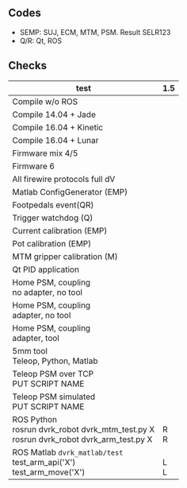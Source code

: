 ## Codes
* SEMP: SUJ, ECM, MTM, PSM.  Result SELR123
* Q/R: Qt, ROS

## Checks
| test | 1.5 |
|------|-----|
|Compile w/o ROS                | |
|Compile 14.04 + Jade           | |
|Compile 16.04 + Kinetic        | |
|Compile 16.04 + Lunar          | |
|Firmware mix 4/5               | |
|Firmware 6                     | |
|All firewire protocols full dV | |
|Matlab ConfigGenerator (EMP)   | |
|Footpedals event(QR)           | |
|Trigger watchdog (Q)           | |
|Current calibration (EMP)      | |
|Pot calibration (EMP)          | |
|MTM gripper calibration (M)    | |
|Qt PID application             | |
|Home PSM, coupling<br>no adapter, no tool | |
|Home PSM, coupling<br>adapter, no tool    | |
|Home PSM, coupling<br>adapter, tool       | |
|5mm tool<br>Teleop, Python, Matlab        | |
|Teleop PSM over TCP<br>PUT SCRIPT NAME    | |
|Teleop PSM simulated<br>PUT SCRIPT NAME   | |
|ROS Python<br>rosrun dvrk_robot dvrk_mtm_test.py X<br>rosrun dvrk_robot dvrk_arm_test.py X| <br>R<br>R|
|ROS Matlab `dvrk_matlab/test`<br>test_arm_api('X')<br>test_arm_move('X') | <br>L<br>L |